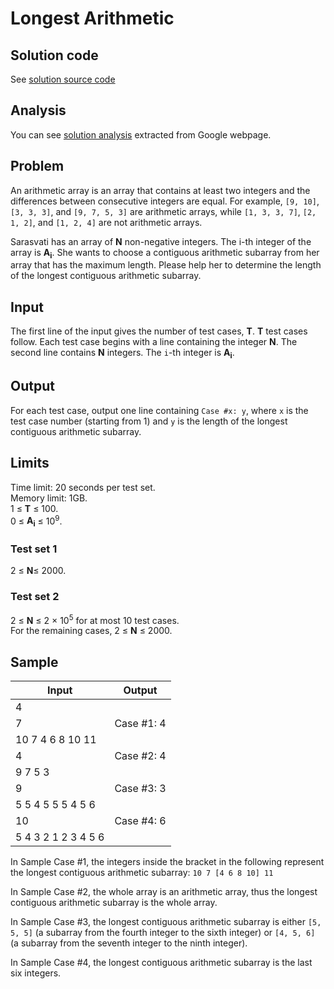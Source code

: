 # Longest Arithmetic

## Solution code

See [solution source code](/Round%20E/Longest%20Arithmetic/solution.js)

## Analysis

You can see [solution analysis](/Round%20E/Longest%20Arithmetic/analysis.md) extracted from Google webpage.

## Problem

An arithmetic array is an array that contains at least two integers and the differences between consecutive integers are equal. For example, `[9, 10]`, `[3, 3, 3]`, and `[9, 7, 5, 3]` are arithmetic arrays, while `[1, 3, 3, 7]`, `[2, 1, 2]`, and `[1, 2, 4]` are not arithmetic arrays.

Sarasvati has an array of **N** non-negative integers. The i-th integer of the array is **A<sub>i</sub>**. She wants to choose a contiguous arithmetic subarray from her array that has the maximum length. Please help her to determine the length of the longest contiguous arithmetic subarray.

## Input

The first line of the input gives the number of test cases, **T**. **T** test cases follow. Each test case begins with a line containing the integer **N**. The second line contains **N** integers. The `i`-th integer is **A<sub>i</sub>**.

## Output

For each test case, output one line containing `Case #x: y`, where `x` is the test case number (starting from 1) and `y` is the length of the longest contiguous arithmetic subarray.

## Limits

Time limit: 20 seconds per test set.<br>
Memory limit: 1GB.<br>
1 ≤ **T** ≤ 100.<br>
0 ≤ **A<sub>i</sub>** ≤ 10<sup>9</sup>.

### Test set 1

2 ≤ **N**≤ 2000.

### Test set 2

2 ≤ **N** ≤ 2 × 10<sup>5</sup> for at most 10 test cases.<br>
For the remaining cases, 2 ≤ **N** ≤ 2000.

## Sample

| Input               | Output     |
| ------------------- | ---------- |
| 4                   |            |
| 7                   | Case #1: 4 |
| 10 7 4 6 8 10 11    |            |
| 4                   | Case #2: 4 |
| 9 7 5 3             |            |
| 9                   | Case #3: 3 |
| 5 5 4 5 5 5 4 5 6   |            |
| 10                  | Case #4: 6 |
| 5 4 3 2 1 2 3 4 5 6 |            |

In Sample Case #1, the integers inside the bracket in the following represent the longest contiguous arithmetic subarray: `10 7 [4 6 8 10] 11`

In Sample Case #2, the whole array is an arithmetic array, thus the longest contiguous arithmetic subarray is the whole array.

In Sample Case #3, the longest contiguous arithmetic subarray is either `[5, 5, 5]` (a subarray from the fourth integer to the sixth integer) or `[4, 5, 6]` (a subarray from the seventh integer to the ninth integer).

In Sample Case #4, the longest contiguous arithmetic subarray is the last six integers.
